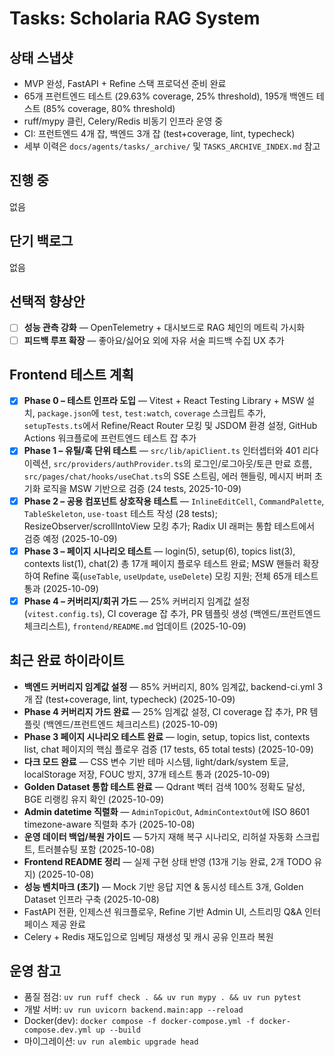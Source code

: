 # Tasks: Scholaria RAG System

## 상태 스냅샷

- MVP 완성, FastAPI + Refine 스택 프로덕션 준비 완료
- 65개 프런트엔드 테스트 (29.63% coverage, 25% threshold), 195개 백엔드 테스트 (85% coverage, 80% threshold)
- ruff/mypy 클린, Celery/Redis 비동기 인프라 운영 중
- CI: 프런트엔드 4개 잡, 백엔드 3개 잡 (test+coverage, lint, typecheck)
- 세부 이력은 `docs/agents/tasks/_archive/` 및 `TASKS_ARCHIVE_INDEX.md` 참고

## 진행 중

없음

## 단기 백로그

없음

## 선택적 향상안

- [ ] **성능 관측 강화** — OpenTelemetry + 대시보드로 RAG 체인의 메트릭 가시화
- [ ] **피드백 루프 확장** — 좋아요/싫어요 외에 자유 서술 피드백 수집 UX 추가

## Frontend 테스트 계획

- [x] **Phase 0 – 테스트 인프라 도입** — Vitest + React Testing Library + MSW 설치, `package.json`에 `test`, `test:watch`, `coverage` 스크립트 추가, `setupTests.ts`에서 Refine/React Router 모킹 및 JSDOM 환경 설정, GitHub Actions 워크플로에 프런트엔드 테스트 잡 추가
- [x] **Phase 1 – 유틸/훅 단위 테스트** — `src/lib/apiClient.ts` 인터셉터와 401 리다이렉션, `src/providers/authProvider.ts`의 로그인/로그아웃/토큰 만료 흐름, `src/pages/chat/hooks/useChat.ts`의 SSE 스트림, 에러 핸들링, 메시지 버퍼 초기화 로직을 MSW 기반으로 검증 (24 tests, 2025-10-09)
- [x] **Phase 2 – 공용 컴포넌트 상호작용 테스트** — `InlineEditCell`, `CommandPalette`, `TableSkeleton`, `use-toast` 테스트 작성 (28 tests); ResizeObserver/scrollIntoView 모킹 추가; Radix UI 래퍼는 통합 테스트에서 검증 예정 (2025-10-09)
- [x] **Phase 3 – 페이지 시나리오 테스트** — login(5), setup(6), topics list(3), contexts list(1), chat(2) 총 17개 페이지 플로우 테스트 완료; MSW 핸들러 확장하여 Refine 훅(`useTable`, `useUpdate`, `useDelete`) 모킹 지원; 전체 65개 테스트 통과 (2025-10-09)
- [x] **Phase 4 – 커버리지/회귀 가드** — 25% 커버리지 임계값 설정 (`vitest.config.ts`), CI coverage 잡 추가, PR 템플릿 생성 (백엔드/프런트엔드 체크리스트), `frontend/README.md` 업데이트 (2025-10-09)

## 최근 완료 하이라이트

- **백엔드 커버리지 임계값 설정** — 85% 커버리지, 80% 임계값, backend-ci.yml 3개 잡 (test+coverage, lint, typecheck) (2025-10-09)
- **Phase 4 커버리지 가드 완료** — 25% 임계값 설정, CI coverage 잡 추가, PR 템플릿 (백엔드/프런트엔드 체크리스트) (2025-10-09)
- **Phase 3 페이지 시나리오 테스트 완료** — login, setup, topics list, contexts list, chat 페이지의 핵심 플로우 검증 (17 tests, 65 total tests) (2025-10-09)
- **다크 모드 완료** — CSS 변수 기반 테마 시스템, light/dark/system 토글, localStorage 저장, FOUC 방지, 37개 테스트 통과 (2025-10-09)
- **Golden Dataset 통합 테스트 완료** — Qdrant 벡터 검색 100% 정확도 달성, BGE 리랭킹 유지 확인 (2025-10-09)
- **Admin datetime 직렬화** — `AdminTopicOut`, `AdminContextOut`에 ISO 8601 timezone-aware 직렬화 추가 (2025-10-08)
- **운영 데이터 백업/복원 가이드** — 5가지 재해 복구 시나리오, 리허설 자동화 스크립트, 트러블슈팅 포함 (2025-10-08)
- **Frontend README 정리** — 실제 구현 상태 반영 (13개 기능 완료, 2개 TODO 유지) (2025-10-08)
- **성능 벤치마크 (초기)** — Mock 기반 응답 지연 & 동시성 테스트 3개, Golden Dataset 인프라 구축 (2025-10-08)
- FastAPI 전환, 인제스션 워크플로우, Refine 기반 Admin UI, 스트리밍 Q&A 인터페이스 제공 완료
- Celery + Redis 재도입으로 임베딩 재생성 및 캐시 공유 인프라 복원

## 운영 참고

- 품질 점검: `uv run ruff check . && uv run mypy . && uv run pytest`
- 개발 서버: `uv run uvicorn backend.main:app --reload`
- Docker(dev): `docker compose -f docker-compose.yml -f docker-compose.dev.yml up --build`
- 마이그레이션: `uv run alembic upgrade head`
